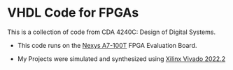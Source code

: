# VHDL Code for FPGAs

This is a collection of code from CDA 4240C: Design of Digital Systems.

 - This code runs on the [Nexys A7-100T](https://www.digikey.com/en/product-highlight/d/digilent/nexys-a7-100t-artix-7-series-fpga-evaluation-board) FPGA Evaluation Board.

 - My Projects were simulated and synthesized using [Xilinx Vivado 2022.2](https://www.xilinx.com/support/download.html)